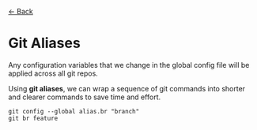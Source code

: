 [&larr; Back](./README.md)

# Git Aliases

Any configuration variables that we change in the global config file will be applied across all git repos.

Using **git aliases**, we can wrap a sequence of git commands into shorter and clearer commands to save time and effort.

```
git config --global alias.br "branch"
git br feature
```

<br>
